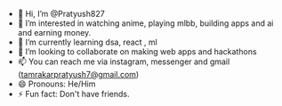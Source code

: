 - 👋 Hi, I’m @Pratyush827
- 👀 I’m interested in watching anime, playing mlbb, building apps and ai and earning money.
- 🌱 I’m currently learning dsa, react , ml
- 💞️ I’m looking to collaborate on making web apps and hackathons
- 📫 You can reach me via instagram, messenger and gmail (tamrakarpratyush7@gmail.com)
- 😄 Pronouns: He/Him
- ⚡ Fun fact: Don't have friends.

<!---
Pratyush827/Pratyush827 is a ✨ special ✨ repository because its `README.md` (this file) appears on your GitHub profile.
You can click the Preview link to take a look at your changes.
--->
